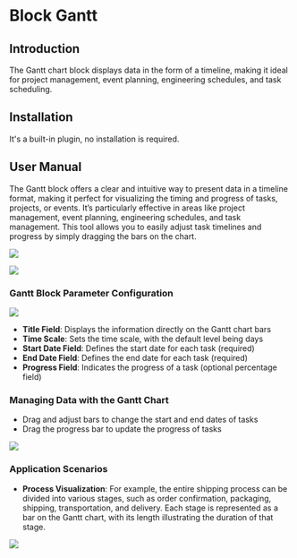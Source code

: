 # Block Gantt

<PluginInfo name="block-gantt"></PluginInfo>

## Introduction

The Gantt chart block displays data in the form of a timeline, making it ideal for project management, event planning, engineering schedules, and task scheduling.

## Installation

It's a built-in plugin, no installation is required.

## User Manual

The Gantt block offers a clear and intuitive way to present data in a timeline format, making it perfect for visualizing the timing and progress of tasks, projects, or events. It’s particularly effective in areas like project management, event planning, engineering schedules, and task management. This tool allows you to easily adjust task timelines and progress by simply dragging the bars on the chart.

![](https://static-docs.nocobase.com/f064f8fadf52947c990f5dad97736f98.png)

![](https://static-docs.nocobase.com/858112f44bc543973b6e5b03856a6360.png)

### Gantt Block Parameter Configuration

![](https://static-docs.nocobase.com/592416fe9437106db822e0a793fa7a1c.png)

- **Title Field**: Displays the information directly on the Gantt chart bars
- **Time Scale**: Sets the time scale, with the default level being days
- **Start Date Field**: Defines the start date for each task (required)
- **End Date Field**: Defines the end date for each task (required)
- **Progress Field**: Indicates the progress of a task (optional percentage field)

### Managing Data with the Gantt Chart

- Drag and adjust bars to change the start and end dates of tasks
- Drag the progress bar to update the progress of tasks

![](https://static-docs.nocobase.com/fff6fe1e1fe0a88d20f80b3bb7233608.gif)

### Application Scenarios

- **Process Visualization**: For example, the entire shipping process can be divided into various stages, such as order confirmation, packaging, shipping, transportation, and delivery. Each stage is represented as a bar on the Gantt chart, with its length illustrating the duration of that stage.

![](https://static-docs.nocobase.com/03852cf63fce3372ccd259d3bd5bc0b8.gif)
